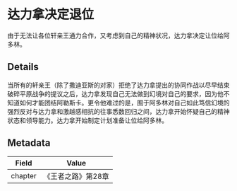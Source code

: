 # 达力拿决定退位
由于无法让各位轩亲王通力合作，又考虑到自己的精神状况，达力拿决定让位给阿多林。

## Details
当所有的轩亲王（除了撒迪亚斯的对家）拒绝了达力拿提出的协同作战以尽早结束破碎平原战争的提议之后，达力拿发现自己无法做到幻境对自己的要求，因为他不知道如何才能团结阿勒斯卡。更令他难过的是，囿于阿多林对自己如此笃信幻境的强烈反对与达力拿和激越感相抗的往事悉数回归之间，达力拿开始怀疑自己的精神状态和领导能力。达力拿开始制定计划准备让位给阿多林。

## Metadata
| Field | Value |
| ----- | ----- |
| chapter | 《王者之路》第28章 |
